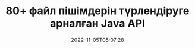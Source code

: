 ---
############################# Static ############################
layout: "product"
date: 2022-11-05T05:07:28
draft: false

product: "Conversion"
product_tag: "conversion"
platform: Java
platform_tag: java

############################# Head ############################
head_title: "Java Құжатты түрлендіру API | PDF Word Excel PPTX HTML кескіндерін түрлендіру"
head_description: "Java Құжатты түрлендіру API. PDF Word DOC DOCX, Excel электрондық кестелері PPT PPTX, HTML, PSD, MPT MPP, MSG EMLX электрондық поштасы, AutoCAD және кескін файл пішімдерін түрлендіру."

############################# Header ############################
title: "80+ файл пішімдерін түрлендіруге арналған Java API"
description: "Ешбір сыртқы бағдарламалық құралды орнатпай, құжат пен кескінді түрлендіру функционалдығын Java қолданбаларына біріктіруге арналған қарапайым API."
button:
    enable: true
    icon: "fas fa-arrow-down"
    label: "Тегін сынақ нұсқасын жүктеп алыңыз"
    link: "https://downloads.groupdocs.com/conversion/java"

############################# SubMenu ############################
submenu:
    enable: true
    
    left:
        img_alt: "GroupDocs.Conversion for Java"
        image: "https://www.groupdocs.cloud/templates/groupdocs/images/product-logos/groupdocs-conversion-java.png"
        product: "GroupDocs.Conversion"
        platform: "Java"

    middle:
        button:
            # button loop
            - link: "#overview"
              text: "Шолу"

            # button loop
            - link: "#features"
              text: "Ерекше өзгешеліктері"

            # button loop
            - link: "#support"
              text: "Қолдау"

            # button loop
            - link: "https://products.groupdocs.app/conversion"
              text: "Тікелей демо"

            # button loop
            - link: "https://purchase.groupdocs.com/pricing/conversion/java"
              text: "Баға белгілеу"

    right:
        link_download: "https://downloads.groupdocs.com/conversion"
        link_learn: "https://docs.groupdocs.com/conversion/java/"
        link_buy: "https://purchase.groupdocs.com"

############################# Overview ############################
overview:
    enable: true
    content: |
      GroupDocs.Conversion for Java қосымша бағдарламалық құралды орнатуды қажет етпей-ақ Java қолданбаларында кескіндер мен құжат пішімдерін көрсету үшін құжаттарды түрлендіру API интерфейстерінің қуатты жинағын біріктіреді. Ол нақты мәтінді, жоғары дәлдіктегі шығысты беру кезінде құжаттарды қарау сапасын жақсарту үшін құжаттарды табиғи түрде растризациялайды және оларды SVG+HTML+CSS түрлендіреді. Құжатты көрсету API пайдалану – PDF, HTML, XML, Microsoft Office Word, Excel жұмыс парақтарын, PowerPoint презентацияларын, Outlook электрондық пошталарын, Visio диаграммаларын, Жобаны, метафайлдарды, кескіндерді және әртүрлі басқа файл пішімдерін оңай және азырақ бағдарламалау қаупімен жылдам қараңыз. Сондай-ақ, ол парольмен қорғалған файлдарды көрсете алады және рендерингтен кейін HTML, кескін немесе PDF пішіні ретінде құжат көрінісін алуға мүмкіндік береді. Біздің файлды түрлендіру кітапханамыз өте теңшеуге болады, себебі ол бүкіл құжатты көрсетуге немесе процесті жылдамдату үшін оны ішінара көрсетуге мүмкіндік береді. Java API үшін GroupDocs.Conversion арқылы сіз беттерді, электрондық кестедегі нақты ұяшық ауқымын көре аласыз немесе тіпті PDF және CAD сияқты пішімдерде жеке құжат қабатын көрсете аласыз.

      GroupDocs.Conversion for Java API қолдау көрсетілетін файл пішімдері үшін аннотация немесе түсініктемесіз/аннотациясыз құжаттарды көрсетуге мүмкіндік береді. Ол сонымен қатар пайдаланушы қаріп каталогтарын қосуға және FileType, Extension, Name, PageCount және т.б. сияқты негізгі құжат ақпаратын шығаруға мүмкіндік береді.
    tabs:
      enable: true
      
      ## TAB ONE ##
      tab_one:
        description: |
          Төменде GroupDocs.Conversion for Java шолуы берілген:
        
        right:
          enable: true
          icon: "fab fa-html5"
          title: "Шолу"
          content: |
            * Файл түрін автоматты түрде анықтау
            * Құжаттарды түрлендіру
            * Презентацияларды түрлендіру
            * Электрондық кестелерді түрлендіру
            * Растрлық кескіндерді түрлендіру
            * PDF құжаттарын түрлендіру
            * Басқа пішімдерді түрлендіру
            * Су таңбасын қолданыңыз
            * Файл құпия сөзін көрсетіңіз
            * Түрлендіруді теңшеу

      ## TAB TWO ##
      tab_two:
        description: |
          GroupDocs.Conversion for Java барлық танымал және жиі қолданылатын [құжат файлы пішімдері] (https://docs.groupdocs.com/conversion/net/supported-document-formats/) арасында түрлендіруді қолдайды.

        left:
          enable: true
          table:
            # table loop
            - title: "Қайдан түрлендіру:"
              content: |
                * **Құжаттар**: DOC, DOCX, DOCM, DOT, DOTX, DOTM, RTF, TXT, ODT, OTT
                * **Электрондық кестелер**: XLS, XLSX, XLSM, XLSB, CSV, XLS2003, ODS, TSV, XLT, XLTX, XLTM, XLAM, FODS, SXC
                * **Презентациялар**: PPT, PPTX, PPS, PPSX, ODP, POT, POTX, POTM, PPTM, PPSM, FODP
                * **Суреттер**: TIF, TIFF, JPG, JPEG, PNG, GIF, BMP, ICO, DIB, JPC, JPEG-LS, JPEG2000
                * **Портативті**: PDF, XPS, OXPS, EPUB
                * **HTML**: HTM, HTML, MHTML
                * **Метафайлдар**: EMZ, WMZ
                * **PhotoShop**: PSD
                * **Жоба**: MPP, MPT, MPX
                * ** Болжам**: PST, OST
                * **Электрондық пошта**: MSG, EML, EMLX
                * **Диаграммалар**: VSD, VSDX, VSDM, VSS, VSSM, VST, VSTM, VSX, VTX, VDW, VDX, SVG, SVGZ
                * **AutoCAD**: DXF, DWG, DWF, STL, IFC, DWT
                * **PostScript**: EPS, PS, PSL, CGM
                * **CorelDRAW**: CDR, CMX
                * **Басқа**: VCF, PLT, LGS, OTG, MD, AI, LOG

        right:
          enable: true
          table:
            # table loop
            - title: "Келесіге түрлендіру:"
              content: |
                * **Құжаттар**: DOC, DOCX, DOCM, DOT, DOTX, DOTM, RTF, TXT, ODT, OTT
                * **Электрондық кестелер**: XLS, XLSX, XLSM, XLSB, CSV, XLS2003, TSV, XLTX, ODS, XLAM, FODS, DIF, SXC
                * **Презентациялар**: PPT, PPTX, PPS, PPSX, ODP, POTX, POTM, PPTM, PPSM, FODP
                * **Суреттер**: TIF, TIFF, JPG, JPEG, PNG, GIF, BMP, ICO, JPEG2000
                * **Метафайлдар**: EMF, WMF, EMZ, WMZ
                * **Диаграммалар**: SVGZ
                * ** Портативті**: PDF, XPS
                * **HTML**: HTM, HTML, MHTML
                * **Басқа**: MD

      ## TAB THREE ##
      tab_three:
        description: |
          GroupDocs.Conversion for Java келесі операциялық жүйелерді, жақтауларды және пакет менеджерлерін қолдайды:
      
        left:
          enable: true
          table:
            # table loop
            - icon: "fab fa-windows"
              title: "Операциялық жүйелер"
              content: |
                Windows Desktop, Windows Server, Linux, MacOS

            # table loop
            - icon: "fas fa-code"
              title: "Қолдау көрсетілетін жақтаулар"
              content: |
                Java runtime: J2SE 6.0 and above

        right:
          enable: true
          table:
            # table loop
            - icon: "fas fa-box"
              title: "Пакет менеджері"
              content: |
                Maven

            # table loop
            - icon: "fas fa-tools"
              title: "Пакет менеджері"
              content: |
                NetBeans, Intellij IDEA, Eclipse, etc.

############################# Features ############################
features:
    enable: true
    title: "GroupDocs.Conversion for Java мүмкіндіктері"

    feature:
      # feature loop
      - icon: "fas fa-copy"
        content: "Оңай интеграция және есептелген лицензиялау"

      # feature loop
      - icon: "fas fa-eye"
        content: "Сөздерге, слайдтарға немесе ұяшықтарға түрлендіру кезінде әдепкі масштабтау опциясын орнатыңыз"

      # feature loop
      - icon: "fas fa-bolt"
        content: "Барлық танымал растрлық кескін пішіміне түрлендіру/түрлендіру және кескіннің DPI, биіктігі мен енін тағайындау"
      
      # feature loop
      - icon: "fas fa-file-powerpoint"
        content: "PDF және кескінді сұр реңкке түрлендіру және Интернетке арналған PDF құжатын сызықтыққа айналдыру"

      # feature loop
      - icon: "fas fa-code"
        content: "Word бағдарламасында PDF/XPS түрлендіруге бетбелгі деңгейін, тақырып деңгейін және кеңейтілген деңгейді көрсетіңіз"

      # feature loop
      - icon: "fas fa-cloud"
        content: "Мәтіннің артында көрсету үшін түрлендірілген құжатта су таңбасын конфигурациялаңыз және орналастырыңыз"

      # feature loop
      - icon: "fas fa-remove-format"
        content: "Электрондық поштадан түрлендіру кезінде электрондық пошта тақырыбын көрсетіңіз"

      # feature loop
      - icon: "fas fa-comment-slash"
        content: "Теңшелетін қаріп каталогтарын орнатыңыз және құжатты түрлендіру кезінде қаріпті анық жүктеңіз/алмастырыңыз"

      # feature loop
      - icon: "fas fa-location-arrow"
        content: "Құжаттар, слайдтар және электрондық кестелерді түрлендіру үшін жетіспейтін қаріптерді ауыстыру үшін әдепкі қаріпті орнату"

      # feature loop
      - icon: "fas fa-border-all"
        content: ""

      # feature loop
      - icon: "fas fa-wrench"
        content: "Тор сызықтары бар электрондық кестені түрлендіру және түрлендіру кезінде слайдтардан түсініктемелерді жою"

      # feature loop
      - icon: "fas fa-columns"
        content: "Арнайы құжат беттерін PDF пішімі ретінде түрлендіру және электрондық кестелердегі нақты ұяшық ауқымын түрлендіру"

      # feature loop
      - icon: "fas fa-file-word"
        content: "Электрондық кестелерді түрлендіру кезінде жасырын парақтарды көрсету және бос жолдар мен бағандарды өткізіп жіберу"

      # feature loop
      - icon: "fas fa-envelope"
        content: "Құжаттың жалпы беттерін санау және түрлендіру кезінде құпия сөзді қорғалмаған құжатқа орнату"

      # feature loop
      - icon: "fas fa-print"
        content: "PDF файлынан аннотациялар мен ендірілген файлдарды жою опциясы"

      # feature loop
      - icon: "fas fa-file-archive"
        content: "HTML-ге түрлендіру кезінде HTML 5-мен үйлесімді белгілеу жасаңыз"

      # feature loop
      - icon: "fas fa-lock"
        content: "Дереккөз түрін автоматты түрде анықтау және ағыннан түрлендіру кезінде барлық мүмкін түрлендірулерді қайтару"

      # feature loop
      - icon: "fas fa-file-code"
        content: "PDF немесе HTML түрлендіру кезінде әр бетті бөлек ағында қайтару мүмкіндігі"
      
      # feature loop
      - icon: "fas fa-fill-drip"
        content: "Word бағдарламасынан түрлендіру кезінде белгілеуді, түсініктемелерді көрсету/жасыру және өзгертулерді бақылау"

      # feature loop
      - icon: "fas fa-file-excel"
        content: "DOCX-тен Tiff G3-ке көлеңкелеу опциясымен түрлендіру"

      # feature loop
      - icon: "fas fa-heading"
        content: "CAD құжатынан түрлендіру кезінде арнайы макеттерді түрлендіру"

      # feature loop
      - icon: "fas fa-project-diagram"
        content: "Түрлендірілген құжатты файлға сақтау кезінде автоматты атау"

      # feature loop
      - icon: "fas fa-cube"
        content: "Есептелген лицензиялау API пайдалану негізінде есептелуге қолдау көрсетіледі"

      # feature loop
      - icon: "fab fa-uncharted"
        content: "Диаграммаларды мәтінді өңдеу файл пішіміне түрлендіру"
      
      # feature loop
      - icon: "fab fa-uncharted"
        content: "HTML мәтінін Word өңдеу құжатына түрлендіру кезінде бет нөмірлерін қосыңыз"

      # feature loop
      - icon: "fab fa-uncharted"
        content: "XML құжаттарын түрлендірусіз кез келген пішімге түрлендіру"

      # feature loop
      - icon: "fab fa-uncharted"
        content: "Файлды түрлендіру барысын (Бастау, Аяқтау) тікелей клиенттік қолданбадан бақылаңыз"

    more_feature:
      # more_feature_loop
      - title: "Java көмегімен құжат форматын оңай түрлендіру"
        content: |
          GroupDocs.Conversion for Java API арқылы көптеген құжат түрлерінің файл пішімін түрлендіруге болады. Мұнда сізге Java көмегімен негізгі құжат түрлендіруді орындау үшін бірнеше код жолы ұсынылады.  
            
          {features.more_feature.step1} 
          {features.more_feature.step2} 
          {features.more_feature.step3} 
            
          ```java    
           // Түрлендіру үшін DOCX бастапқы файлын жүктеңіз
          Converter converter = new Converter("input.docx");
          // PDF мақсатты пішіміне түрлендіру опцияларын дайындаңыз
          ConvertOptions convertOptions = new FileType().fromExtension("pdf").getConvertOptions();
          // PDF пішіміне түрлендіру
          converter.convert("output.pdf", convertOptions);
          ```
            
      # more_feature_loop
      - title: "Құжатты URL мекенжайынан немесе түрлендіру жолынан оқыңыз"
        content: "GroupDocs.Conversion for Java API пайдалану арқылы кіріс құжатын файл жолынан, сондай-ақ URL мекенжайынан оқуға болады. Шығарылған құжатты файл ретінде сақтауға немесе шығысты тікелей ағынға жіберуге болады."

      # more_feature_loop
      - title: "Кешенді техникалық қолдау"
        content: |
          GroupDocs.Conversion for Java — Java негізіндегі қолданбаларға оңай біріктіруге болатын қарапайым және нақты API. Дегенмен, сізді тез арада іске қосу үшін біз оңай орындалатын код үлгілерін және жан-жақты API құжаттамасын ұсынамыз.  
            
          * PdfA_1A
          * PdfA_1B
          * PdfA_2A
          * PdfA_3A
          * PdfA_2B
          * PdfA_2U
          * PdfA_3B
          * PdfA_3U
          * v1_3
          * v1_4
          * v1_5
          * v1_6
          * v1_7
          * PdfX_1A
          * PdfX3

############################# Support ############################
support:
    enable: true

############################# Solutions ############################
solutions:
    enable: true
    title: "GroupDocs.Conversion басқа танымал әзірлеу орталары үшін құжаттарды түрлендіру API интерфейстерін ұсынады"

    solution:
        # solution loop
        - img_alt: ".NET үшін GroupDocs.Conversion"
          image: "https://www.groupdocs.cloud/templates/groupdocs/images/product-logos/groupdocs-conversion-net.png"
          product: "GroupDocs.Conversion"
          platform: ".NET"
          link: "/конверсия/нетто/"

############################# Back to top ###############################
back_to_top:
  enable: true
---